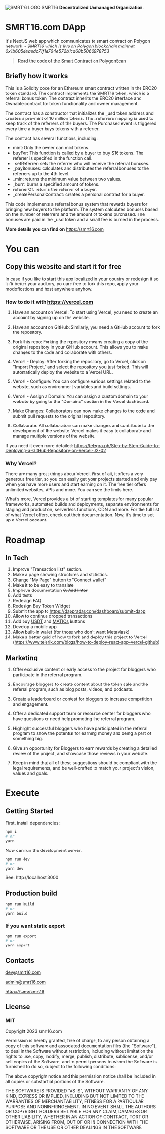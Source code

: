 ![SMRT16 LOGO](https://firebasestorage.googleapis.com/v0/b/smrt16-d1904.appspot.com/o/smrt16-with-text-logo.png?alt=media&token=f97b41f2-a1ff-48d1-8c9c-4aea8b64bd42)
SMRT16 **Decentralized Unmanaged Organization**.

# SMRT16.com DApp

It's NextJS web app which communicates to smart contract on Polygon network > *SMRT16 which is live on Polygon blockchain mainnet 0x1b605deaedc71f1a764e572b1ca68b5060978753*
> [Read the code of the Smart Contract on PolygonScan](https://polygonscan.com/address/0x1b605deaedc71f1a764e572b1ca68b5060978753#code)

## Briefly how it  works

This is a Solidity code for an Ethereum smart contract written in the ERC20 token standard. The contract implements the SMRT16 token, which is a referral bonus token. The contract inherits the ERC20 interface and Ownable contract for token functionality and owner management.

The contract has a constructor that initializes the _usd token address and creates a pre-mint of 16 million tokens. The _referrers mapping is used to keep track of the referrers of the buyers. The Purchased event is triggered every time a buyer buys tokens with a referrer.

The contract has several functions, including:

* mint: Only the owner can mint tokens.
* buyFor: This function is called by a buyer to buy S16 tokens. The referrer is specified in the function call.
* _setReferrer: sets the referrer who will receive the referral bonuses.
* _payBonuses: calculates and distributes the referral bonuses to the referrers up to the 4th level.
* _min: returns the minimum value between two values.
* _burn: burns a specified amount of tokens.
* referrerOf: returns the referrer of a buyer.
* _createPersonalContract: creates a personal contract for a buyer.

This code implements a referral bonus system that rewards buyers for bringing new buyers to the platform. The system calculates bonuses based on the number of referrers and the amount of tokens purchased. The bonuses are paid in the _usd token and a small fee is burned in the process.

**More details you can find on** https://smrt16.com

# You can 
## Copy this website and start it for free

In case if you like to start this app localized in your country or redesign it so it fit better your auditory, yo uare free to fork this repo, apply your modofications and host anywhere anyhow.

### How to do it with https://vercel.com

1. Have an account on Vercel: To start using Vercel, you need to create an account by signing up on the website.

2. Have an account on GitHub: Similarly, you need a GitHub account to fork the repository.

3. Fork this repo: Forking the repository means creating a copy of the original repository in your GitHub account. This allows you to make changes to the code and collaborate with others.

4. Vercel - Deploy: After forking the repository, go to Vercel, click on "Import Project," and select the repository you just forked. This will automatically deploy the website to a Vercel URL.

5. Vercel - Configure: You can configure various settings related to the website, such as environment variables and build settings.

6. Vercel - Assign a Domain: You can assign a custom domain to your website by going to the "Domains" section in the Vercel dashboard.

7. Make Changes: Collaborators can now make changes to the code and submit pull requests to the original repository.

8. Collaborate: All collaborators can make changes and contribute to the development of the website. Vercel makes it easy to collaborate and manage multiple versions of the website.

If you need it even more detailed: https://telegra.ph/Step-by-Step-Guide-to-Deploying-a-GitHub-Repository-on-Vercel-02-02 

### Why Vercel?

There are many great things about Vercel. First of all, it offers a very generous free tier, so you can easily get your projects started and only pay when you have more users and start earning on it. The free tier offers unlimited websites, APIs and more. You can see the limits here.

What’s more, Vercel provides a lot of starting templates for many popular frameworks, automated builds and deployments, separate environments for staging and production, serverless functions, CDN and more. For the full list of what Vercel offers, check out their documentation. Now, it’s time to set up a Vercel account.


# Roadmap

## In Tech

1. Improve "Transaction list" section.
2. Make a page showing structures and statistics.
3. Change "My Page" button to "Connect wallet"
4. Make it to be easy to translate
5. Implrove documentation
~~6. Add linter~~
7. Add tests
8. Redesign FAQ
9. Redesign Buy Token Widget
10. Submit the app to https://dappradar.com/dashboard/submit-dapp
11. Allow to continue dropped transactions
12. Add buy [USDT](https://tether.to/) and [MATICs](https://polygon.technology/) buttons
13. Develop a mobile app
14. Allow built-in wallet (for those who don't want MetaMask)
15. Make a better guid of how to fork and deploy this project to Vercel (https://www.telerik.com/blogs/how-to-deploy-react-app-vercel-github)
   


## Marketing

1. Offer exclusive content or early access to the project for bloggers who participate in the referral program.

2. Encourage bloggers to create content about the token sale and the referral program, such as blog posts, videos, and podcasts.

3. Create a leaderboard or contest for bloggers to increase competition and engagement.

4. Offer a dedicated support team or resource center for bloggers who have questions or need help promoting the referral program.

5. Highlight successful bloggers who have participated in the referral program to show the potential for earning money and being a part of something big.

6. Give an opportunity for Bloggers to earn rewards by creating a detailed review of the project, and showcase those reviews in your website.

7. Keep in mind that all of these suggestions should be compliant with the legal requirements, and be well-crafted to match your project's vision, values and goals.



# Execute

## Getting Started

First, install dependencies:

```bash
npm i
# or
yarn
```

Now can run the development server:

```bash
npm run dev
# or
yarn dev
```

See: http://localhost:3000

## Production build

```bash
npm run build
# or
yarn build
```


### If you want static export

```bash
npm run export
# or
yarn export
```


## Contacts

  dev@smrt16.com

  admin@smrt16.com

  https://t.me/smrt16 

  
## License 

### MIT

Copyright 2023 smrt16.com

Permission is hereby granted, free of charge, to any person obtaining a copy of this software and associated documentation files (the "Software"), to deal in the Software without restriction, including without limitation the rights to use, copy, modify, merge, publish, distribute, sublicense, and/or sell copies of the Software, and to permit persons to whom the Software is furnished to do so, subject to the following conditions:

The above copyright notice and this permission notice shall be included in all copies or substantial portions of the Software.

THE SOFTWARE IS PROVIDED "AS IS", WITHOUT WARRANTY OF ANY KIND, EXPRESS OR IMPLIED, INCLUDING BUT NOT LIMITED TO THE WARRANTIES OF MERCHANTABILITY, FITNESS FOR A PARTICULAR PURPOSE AND NONINFRINGEMENT. IN NO EVENT SHALL THE AUTHORS OR COPYRIGHT HOLDERS BE LIABLE FOR ANY CLAIM, DAMAGES OR OTHER LIABILITY, WHETHER IN AN ACTION OF CONTRACT, TORT OR OTHERWISE, ARISING FROM, OUT OF OR IN CONNECTION WITH THE SOFTWARE OR THE USE OR OTHER DEALINGS IN THE SOFTWARE.
